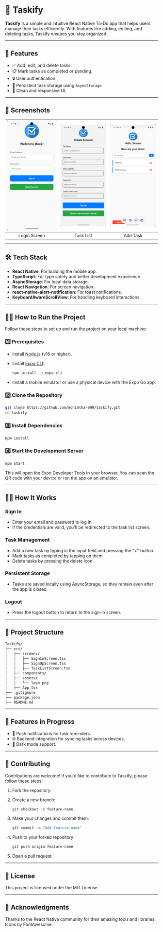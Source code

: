 # 📝 Taskify

**Taskify** is a simple and intuitive React Native To-Do app that helps users manage their tasks efficiently. With features like adding, editing, and deleting tasks, Taskify ensures you stay organized.

---

## 🚀 Features

- ✅ Add, edit, and delete tasks.
- 📋 Mark tasks as completed or pending.
- 🔒 User authentication.
- 💾 Persistent task storage using `AsyncStorage`.
- 🎨 Clean and responsive UI.

---


## 📸 Screenshots

| ![Login](./image1.png) | ![Task List](./image2.png) | ![Add Task](./image3.png) |
|:----------------------:|:--------------------------:|:-------------------------:|
| Login Screen           | Task List                  | Add Task                  |
---

## 🛠️ Tech Stack

- **React Native**: For building the mobile app.
- **TypeScript**: For type safety and better development experience.
- **AsyncStorage**: For local data storage.
- **React Navigation**: For screen navigation.
- **react-native-alert-notification**: For toast notifications.
- **KeyboardAwareScrollView**: For handling keyboard interactions.

---

## 🧑‍💻 How to Run the Project

Follow these steps to set up and run the project on your local machine:

### 1️⃣ Prerequisites

- Install [Node.js](https://nodejs.org/) (v16 or higher).
- Install [Expo CLI](https://docs.expo.dev/get-started/installation/):

  ```bash
  npm install -g expo-cli
  ```

- Install a mobile emulator or use a physical device with the Expo Go app.

### 2️⃣ Clone the Repository

```bash
git clone https://github.com/Achintha-999/taskify.git
cd taskify
```

### 3️⃣ Install Dependencies

```bash
npm install
```

### 4️⃣ Start the Development Server

```bash
npm start
```

This will open the Expo Developer Tools in your browser. You can scan the QR code with your device or run the app on an emulator.

---

## 🏃‍♂️ How It Works

### Sign In

- Enter your email and password to log in.
- If the credentials are valid, you'll be redirected to the task list screen.

### Task Management

- Add a new task by typing in the input field and pressing the "+" button.
- Mark tasks as completed by tapping on them.
- Delete tasks by pressing the delete icon.

### Persistent Storage

- Tasks are saved locally using AsyncStorage, so they remain even after the app is closed.

### Logout

- Press the logout button to return to the sign-in screen.

---

## 📂 Project Structure

```
Taskify/
├── src/
│   ├── screens/
│   │   ├── SignInScreen.tsx
│   │   ├── SignUpScreen.tsx
│   │   ├── TaskListScreen.tsx
│   ├── components/
│   ├── assets/
│   │   └── logo.png
│   ├── App.tsx
├── .gitignore
├── package.json
├── README.md
```

---

## 🌟 Features in Progress

- 🔔 Push notifications for task reminders.
- 🌐 Backend integration for syncing tasks across devices.
- 🎨 Dark mode support.

---

## 🤝 Contributing

Contributions are welcome! If you'd like to contribute to Taskify, please follow these steps:

1. Fork the repository.
2. Create a new branch:

   ```bash
   git checkout -b feature-name
   ```

3. Make your changes and commit them:

   ```bash
   git commit -m "Add feature-name"
   ```

4. Push to your forked repository:

   ```bash
   git push origin feature-name
   ```

5. Open a pull request.

---

## 📜 License

This project is licensed under the MIT License.

---

## 🙌 Acknowledgments

Thanks to the React Native community for their amazing tools and libraries.  
Icons by FontAwesome.
